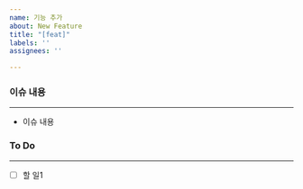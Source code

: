 ```yaml
---
name: 기능 추가
about: New Feature
title: "[feat]"
labels: ''
assignees: ''

---
```


### 이슈 내용
---
 - 이슈 내용

### To Do
---
- [ ] 할 일1
